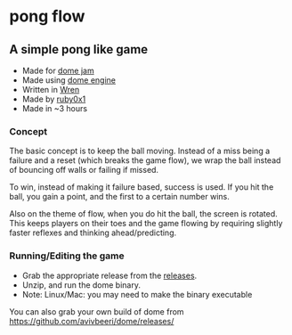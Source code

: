 # pong flow

## A simple pong like game

- Made for [dome jam](https://itch.io/jam/domejam) 
- Made using [dome engine](https://domeengine.com)
- Written in [Wren](http://wren.io)
- Made by [ruby0x1](https://twitter.com/ruby0x1)
- Made in ~3 hours

### Concept

The basic concept is to keep the ball moving. Instead of a miss being 
a failure and a reset (which breaks the game flow), we wrap the ball 
instead of bouncing off walls or failing if missed.

To win, instead of making it failure based, success is used. 
If you hit the ball, you gain a point, and the first to a certain number wins.

Also on the theme of flow, when you do hit the ball, the screen is rotated.
This keeps players on their toes and the game flowing by requiring slightly
faster reflexes and thinking ahead/predicting.

### Running/Editing the game

- Grab the appropriate release from the [releases](https://github.com/ruby0x1/dome-pong-flow/releases).
- Unzip, and run the dome binary. 
- Note: Linux/Mac: you may need to make the binary executable 

You can also grab your own build of dome from https://github.com/avivbeeri/dome/releases/
